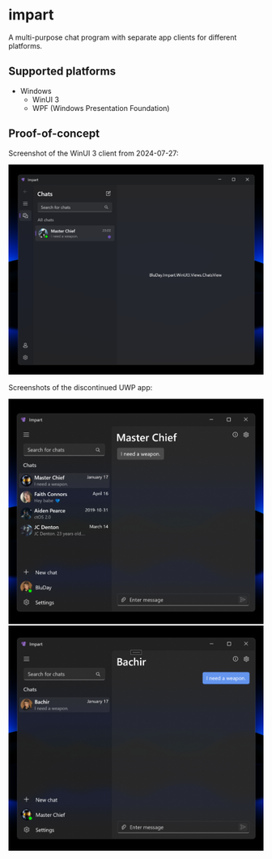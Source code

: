 # impart

A multi-purpose chat program with separate app clients for different platforms.

## Supported platforms

* Windows
  - WinUI 3
  - WPF (Windows Presentation Foundation)

## Proof-of-concept

Screenshot of the WinUI 3 client from 2024-07-27:

<img src="https://raw.githubusercontent.com/BluDay/impart-app-windows/main/assets/screenshots/0.png?raw=true" width="800"/>

Screenshots of the discontinued UWP app:

<img src="/assets/screenshots/0.png?raw=true" width="650"/>
<img src="/assets/screenshots/1.png?raw=true" width="650"/>
